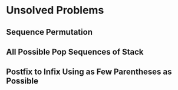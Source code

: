 # Unsolved Problems
## Sequence Permutation
## All Possible Pop Sequences of Stack
## Postfix to Infix Using as Few Parentheses as Possible
